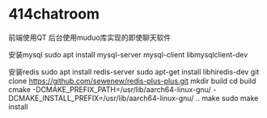 # 414chatroom
前端使用QT 后台使用muduo库实现的即使聊天软件

安装mysql
sudo apt install mysql-server mysql-client libmysqlclient-dev

安装redis
sudo apt install redis-server
sudo apt-get install libhiredis-dev
git clone https://github.com/sewenew/redis-plus-plus.git
mkdir build
cd build
cmake -DCMAKE_PREFIX_PATH=/usr/lib/aarch64-linux-gnu/ -DCMAKE_INSTALL_PREFIX=/usr/lib/aarch64-linux-gnu/ ..
make
sudo make install
